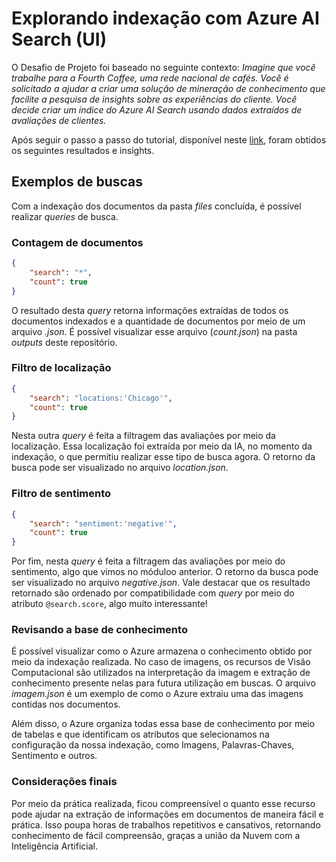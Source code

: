 # Explorando indexação com Azure AI Search (UI)

O Desafio de Projeto foi baseado no seguinte contexto: *Imagine que você trabalhe para a Fourth Coffee, uma rede nacional de cafés. Você é solicitado a ajudar a criar uma solução de mineração de conhecimento que facilite a pesquisa de insights sobre as experiências do cliente. Você decide criar um índice do Azure AI Search usando dados extraídos de avaliações de clientes.*

Após seguir o passo a passo do tutorial, disponível neste [link](https://microsoftlearning.github.io/mslearn-ai-fundamentals/Instructions/Labs/11-ai-search.html), foram obtidos os seguintes resultados e insights.

## Exemplos de buscas

Com a indexação dos documentos da pasta *files* concluída, é possível realizar *queries* de busca. 

### Contagem de documentos

```json
{
    "search": "*",
    "count": true
}
```

O resultado desta *query* retorna informações extraídas de todos os documentos indexados e a quantidade de documentos por meio de um arquivo *.json*. É possível visualizar esse arquivo (*count.json*) na pasta *outputs* deste repositório.

### Filtro de localização

```json
{
    "search": "locations:'Chicago'",
    "count": true
}
```

Nesta outra *query* é feita a filtragem das avaliações por meio da localização. Essa localização foi extraída por meio da IA, no momento da indexação, o que permitiu realizar esse tipo de busca agora. O retorno da busca pode ser visualizado no arquivo *location.json*.

### Filtro de sentimento

```json
{
    "search": "sentiment:'negative'",
    "count": true
}
```

Por fim, nesta *query* é feita a filtragem das avaliações por meio do sentimento, algo que vimos no móduloo anterior. O retorno da busca pode ser visualizado no arquivo *negative.json*. Vale destacar que os resultado retornado são ordenado por compatibilidade com *query* por meio do atributo `@search.score`, algo muito interessante!

### Revisando a base de conhecimento

É possível visualizar como o Azure armazena o conhecimento obtido por meio da indexação realizada. No caso de imagens, os recursos de Visão Computacional são utilizados na interpretação da imagem e extração de conhecimento presente nelas para futura utilização em buscas. O arquivo *imagem.json* é um exemplo de como o Azure extraiu uma das imagens contidas nos documentos.

Além disso, o Azure organiza todas essa base de conhecimento por meio de tabelas e que identificam os atributos que selecionamos na configuração da nossa indexação, como Imagens, Palavras-Chaves, Sentimento e outros.

### Considerações finais

Por meio da prática realizada, ficou compreensível o quanto esse recurso pode ajudar na extração de informações em documentos de maneira fácil e prática. Isso poupa horas de trabalhos repetitivos e cansativos, retornando conhecimento de fácil compreensão, graças a união da Nuvem com a Inteligência Artificial.